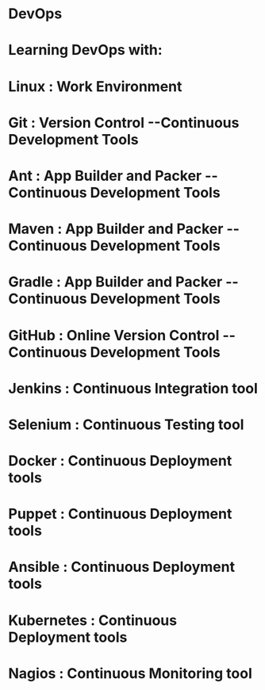 # DevOps
# Learning DevOps with:
#   Linux : Work Environment
#   Git : Version Control  --Continuous Development Tools
#   Ant : App Builder and Packer  --Continuous Development Tools
#   Maven : App Builder and Packer   --Continuous Development Tools
#   Gradle : App Builder and Packer   --Continuous Development Tools
#   GitHub : Online Version Control   --Continuous Development Tools
#   Jenkins : Continuous Integration tool
#   Selenium : Continuous Testing tool
#   Docker : Continuous Deployment tools
#   Puppet : Continuous Deployment tools
#   Ansible : Continuous Deployment tools
#   Kubernetes : Continuous Deployment tools
#   Nagios : Continuous Monitoring tool
